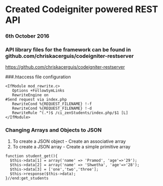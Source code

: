 # Created Codeigniter powered REST API
### 6th October 2016

### API library files for the framework can be found in github.com/chriskacerguis/codeigniter-restserver
https://github.com/chriskacerguis/codeigniter-restserver

###.htaccess file configuration

```
<IfModule mod_rewrite.c>
   Options +FollowSymLinks
   RewriteEngine on
#Send request via index.php
   RewriteCond %{REQUEST_FILENAME} !-f
   RewriteCond %{REQUEST_FILENAME} !-d
   RewriteRule ^(.*)$ /ci_zenStudents/index.php/$1 [L]
</IfModule>
```

### Changing Arrays and Objects to JSON

1. To create a JSON object - Create an associative array
2. To create a JSON array - Create a simple primitive array

```
function student_get(){
  $this->data[1] = array('name' => 'Pramod', 'age'=>'29');
  $this->data[2] = array('name' => 'Shwetha', 'age'=>'28');
  $this->data[3] = ['one','two','three'];
  $this->response($this->data);
}//end:get_students
```
